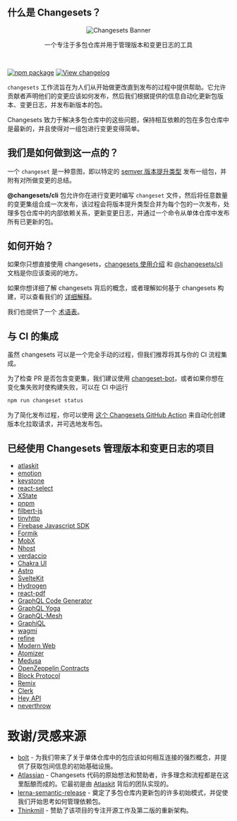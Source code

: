 ## 什么是 Changesets？

<p align="center">
  <img src="https://github.com/changesets/changesets/raw/main/assets/images/changesets-banner-light.png" alt="Changesets Banner"/>
</p>

<p align="center">
  一个专注于多包仓库并用于管理版本和变更日志的工具
</p>
<br/>

[![npm package](https://img.shields.io/npm/v/@changesets/cli?label=%40changesets%2Fcli)](https://npmjs.com/package/@changesets/cli)
[![View changelog](https://img.shields.io/badge/Explore%20Changelog-brightgreen)](https://github.com/changesets/changesets/blob/main/packages/cli/CHANGELOG.md)

`changesets` 工作流旨在为人们从开始做更改直到发布的过程中提供帮助。它允许贡献者声明他们的变更应该如何发布，然后我们根据提供的信息自动化更新包版本、变更日志，并发布新版本的包。

Changesets 致力于解决多包仓库中的这些问题，保持相互依赖的包在多包仓库中是最新的，并且使得对一组包进行变更变得简单。

## 我们是如何做到这一点的？

一个 `changeset` 是一种意图，即以特定的 [semver 版本提升类型](https://semver.org/) 发布一组包，并附有对所做变更的总结。

**@changesets/cli** 包允许你在进行变更时编写 `changeset` 文件，然后将任意数量的变更集组合成一次发布，该过程会将版本提升类型合并为每个包的一次发布，处理多包仓库中的内部依赖关系，更新变更日志，并通过一个命令从单体仓库中发布所有已更新的包。

## 如何开始？

如果你只想直接使用 changesets，[changesets 使用介绍](/intro-to-using-changesets) 和 [@changesets/cli](https://github.com/changesets/changesets/blob/main/packages/cli/README.md) 文档是你应该查阅的地方。

如果你想详细了解 changesets 背后的概念，或者理解如何基于 changesets 构建，可以查看我们的 [详细解释](/detailed-explanation)。

我们也提供了一个 [术语表](/dictionary)。

## 与 CI 的集成

虽然 changesets 可以是一个完全手动的过程，但我们推荐将其与你的 CI 流程集成。

为了检查 PR 是否包含变更集，我们建议使用 [changeset-bot](https://github.com/apps/changeset-bot)，或者如果你想在变化集失败时使构建失败，可以在 CI 中运行

```sh npm2yarn
npm run changeset status
```

为了简化发布过程，你可以使用 [这个 Changesets GitHub Action](https://github.com/changesets/action) 来自动化创建版本化拉取请求，并可选地发布包。

## 已经使用 Changesets 管理版本和变更日志的项目


- [atlaskit](https://atlaskit.atlassian.com/)
- [emotion](https://emotion.sh/docs/introduction)
- [keystone](https://v5.keystonejs.com/)
- [react-select](https://react-select.com/home)
- [XState](https://xstate.js.org/)
- [pnpm](https://pnpm.io/)
- [filbert-js](https://github.com/kuldeepkeshwar/filbert-js)
- [tinyhttp](https://github.com/talentlessguy/tinyhttp)
- [Firebase Javascript SDK](https://github.com/firebase/firebase-js-sdk)
- [Formik](https://github.com/formium/formik)
- [MobX](https://github.com/mobxjs/mobx)
- [Nhost](https://github.com/nhost/nhost)
- [verdaccio](https://verdaccio.org/)
- [Chakra UI](https://chakra-ui.com/)
- [Astro](https://astro.build)
- [SvelteKit](https://kit.svelte.dev/)
- [Hydrogen](https://hydrogen.shopify.dev)
- [react-pdf](https://github.com/diegomura/react-pdf)
- [GraphQL Code Generator](https://github.com/dotansimha/graphql-code-generator)
- [GraphQL Yoga](https://github.com/dotansimha/graphql-yoga)
- [GraphQL-Mesh](https://github.com/Urigo/graphql-mesh)
- [GraphiQL](https://github.com/graphql/graphiql)
- [wagmi](https://github.com/wagmi-dev/wagmi)
- [refine](https://github.com/pankod/refine)
- [Modern Web](https://modern-web.dev)
- [Atomizer](https://github.com/acss-io/atomizer)
- [Medusa](https://github.com/medusajs/medusa)
- [OpenZeppelin Contracts](https://github.com/OpenZeppelin/openzeppelin-contracts)
- [Block Protocol](https://github.com/blockprotocol/blockprotocol)
- [Remix](https://remix.run/)
- [Clerk](https://github.com/clerk/javascript)
- [Hey API](https://github.com/hey-api/openapi-ts)
- [neverthrow](https://github.com/supermacro/neverthrow)

# 致谢/灵感来源

- [bolt](https://github.com/boltpkg/bolt) - 为我们带来了关于单体仓库中的包应该如何相互连接的强烈概念，并提供了获取包间信息的初始基础设施。
- [Atlassian](https://www.atlassian.com/) - Changesets 代码的原始想法和赞助者，许多理念和流程都是在这里酝酿而成的。它最初是由 [Atlaskit](https://atlaskit.atlassian.com) 背后的团队实现的。
- [lerna-semantic-release](https://github.com/atlassian/lerna-semantic-release) - 奠定了多包仓库内更新包的许多初始模式，并促使我们开始思考如何管理依赖包。
- [Thinkmill](https://www.thinkmill.com.au) - 赞助了该项目的专注开源工作及第二版的重新架构。
